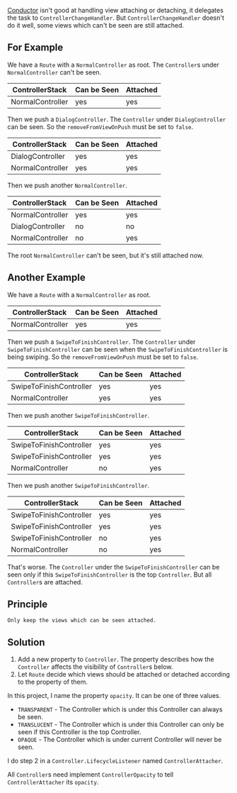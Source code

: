 [Conductor](https://github.com/bluelinelabs/Conductor) isn't good at handling view attaching or detaching, it delegates the task to `ControllerChangeHandler`. But `ControllerChangeHandler` doesn't do it well, some views which can't be seen are still attached.

## For Example

We have a `Route` with a `NormalController` as root. The `Controller`s under `NormalController` can't be seen.

|ControllerStack|Can be Seen|Attached|
|---------------|-----------|--------|
NormalController | yes | yes

Then we push a `DialogController`. The `Controller` under `DialogController` can be seen. So the `removeFromViewOnPush` must be set to `false`.

|ControllerStack|Can be Seen|Attached|
|---------------|-----------|--------|
DialogController | yes | yes
NormalController | yes | yes

Then we push another `NormalController`.

|ControllerStack|Can be Seen|Attached|
|---------------|-----------|--------|
NormalController | yes | yes
DialogController | no | no
NormalController | no | yes

The root `NormalController` can't be seen, but it's still attached now.

## Another Example

We have a `Route` with a `NormalController` as root.

|ControllerStack|Can be Seen|Attached|
|---------------|-----------|--------|
NormalController | yes | yes

Then we push a `SwipeToFinishController`. The `Controller` under `SwipeToFinishController` can be seen when the `SwipeToFinishController` is being swiping. So the `removeFromViewOnPush` must be set to `false`.

|ControllerStack|Can be Seen|Attached|
|---------------|-----------|--------|
SwipeToFinishController | yes | yes
NormalController | yes | yes

Then we push another `SwipeToFinishController`.

|ControllerStack|Can be Seen|Attached|
|---------------|-----------|--------|
SwipeToFinishController | yes | yes
SwipeToFinishController | yes | yes
NormalController | no | yes

Then we push another `SwipeToFinishController`.

|ControllerStack|Can be Seen|Attached|
|---------------|-----------|--------|
SwipeToFinishController | yes | yes
SwipeToFinishController | yes | yes
SwipeToFinishController | no | yes
NormalController | no | yes

That's worse. The `Controller` under the `SwipeToFinishController` can be seen only if this `SwipeToFinishController` is the top `Controller`. But all `Controller`s are attached.

## Principle

    Only keep the views which can be seen attached.

## Solution

1. Add a new property to `Controller`. The property describes how the `Controller` affects the visibility of `Controller`s below.
2. Let `Route` decide which views should be attached or detached according to the property of them.

In this project, I name the property `opacity`. It can be one of three values.

* `TRANSPARENT` - The Controller which is under this Controller can always be seen.
* `TRANSLUCENT` - The Controller which is under this Controller can only be seen if this Controller is the top Controller.
* `OPAQUE` - The Controller which is under current Controller will never be seen.

I do step 2 in a `Controller.LifecycleListener` named `ControllerAttacher`.

All `Controller`s need implement `ControllerOpacity` to tell `ControllerAttacher` its `opacity`.
